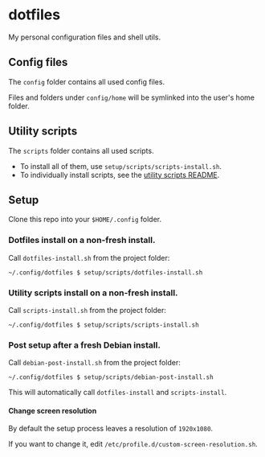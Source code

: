 # dotfiles

My personal configuration files and shell utils.

## Config files

The `config` folder contains all used config files.

Files and folders under `config/home` will be symlinked into the user's home folder.

## Utility scripts

The `scripts` folder contains all used scripts.

* To install all of them, use `setup/scripts/scripts-install.sh`.
* To individually install scripts, see the [utility scripts README](./scripts/README.md).


## Setup

Clone this repo into your `$HOME/.config` folder.


### Dotfiles install on a non-fresh install.

Call `dotfiles-install.sh` from the project folder:

```
~/.config/dotfiles $ setup/scripts/dotfiles-install.sh
```


### Utility scripts install on a non-fresh install.

Call `scripts-install.sh` from the project folder:

```
~/.config/dotfiles $ setup/scripts/scripts-install.sh
```

### Post setup after a fresh Debian install.

Call `debian-post-install.sh` from the project folder:

```
~/.config/dotfiles $ setup/scripts/debian-post-install.sh
```

This will automatically call `dotfiles-install` and `scripts-install`.

#### Change screen resolution

By default the setup process leaves a resolution of `1920x1080`.

If you want to change it, edit `/etc/profile.d/custom-screen-resolution.sh`.
